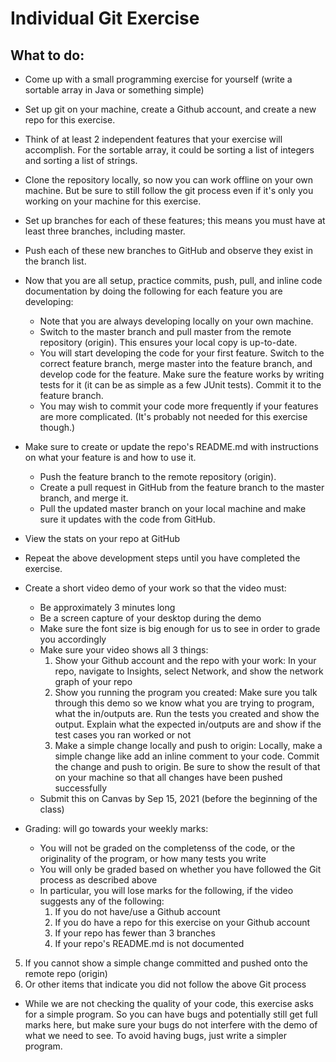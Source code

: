 # Individual Git Exercise

## What to do:
- Come up with a small programming exercise for yourself (write a sortable array in Java or something simple)
- Set up git on your machine, create a Github account, and create a new repo for this exercise.
- Think of at least 2 independent features that your exercise will accomplish. For the sortable array, it could be sorting a list of integers and sorting a list of strings.
- Clone the repository locally, so now you can work offline on your own machine. But be sure to still follow the git process even if it's only you working on your machine for this exercise.
- Set up branches for each of these features; this means you must have at least three branches, including master.
- Push each of these new branches to GitHub and observe they exist in the branch list.
- Now that you are all setup, practice commits, push, pull, and inline code documentation by doing the following for each feature you are developing:
    - Note that you are always developing locally on your own machine.
    - Switch to the master branch and pull master from the remote repository (origin). This ensures your local copy is up-to-date.
    - You will start developing the code for your first feature. Switch to the correct feature branch, merge master into the feature branch, and develop code for the feature. Make sure the feature works by writing tests for it (it can be as simple as a few JUnit tests). Commit it to the feature branch.
    - You may wish to commit your code more frequently if your features are more complicated. (It's probably not needed for this exercise though.)
- Make sure to create or update the repo's README.md with instructions on what your feature is and how to use it.
    - Push the feature branch to the remote repository (origin).
    - Create a pull request in GitHub from the feature branch to the master branch, and merge it.
    - Pull the updated master branch on your local machine and make sure it updates with the code from GitHub.

- View the stats on your repo at GitHub
- Repeat the above development steps until you have completed the exercise.
- Create a short video demo of your work so that the video must:
    - Be approximately 3 minutes long
    - Be a screen capture of your desktop during the demo
    - Make sure the font size is big enough for us to see in order to grade you accordingly
    - Make sure your video shows all 3 things:
        1. Show your Github account and the repo with your work: In your repo, navigate to Insights, select Network, and show the network graph of your repo
        2. Show you running the program you created: Make sure you talk through this demo so we know what you are trying to program, what the in/outputs are.  Run the tests you created and show the output. Explain what the expected in/outputs are and show if the test cases you ran worked or not
        3. Make a simple change locally and push to origin: Locally, make a simple change like add an inline comment to your code. Commit the change and push to origin. Be sure to show the result of that on your machine so that all changes have been pushed successfully
  - Submit this on Canvas by Sep 15, 2021 (before the beginning of the class)

- Grading: will go towards your weekly marks:
    - You will not be graded on the completenss of the code, or the originality of the program, or how many tests you write
    - You will only be graded based on whether you have followed the Git process as described above
    - In particular, you will lose marks for the following, if the video suggests any of the following:
      1. If you do not have/use a Github account
      2. If you do have a repo for this exercise on your Github account
      3. If your repo has fewer than 3 branches
      4. If your repo's README.md is not documented
5. If you cannot show a simple change committed and pushed onto the remote repo (origin)
6. Or other items that indicate you did not follow the above Git process
- While we are not checking the quality of your code, this exercise asks for a simple program. So you can have bugs and potentially still get full marks here, but make sure your bugs do not interfere with the demo of what we need to see. To avoid having bugs, just write a simpler program.